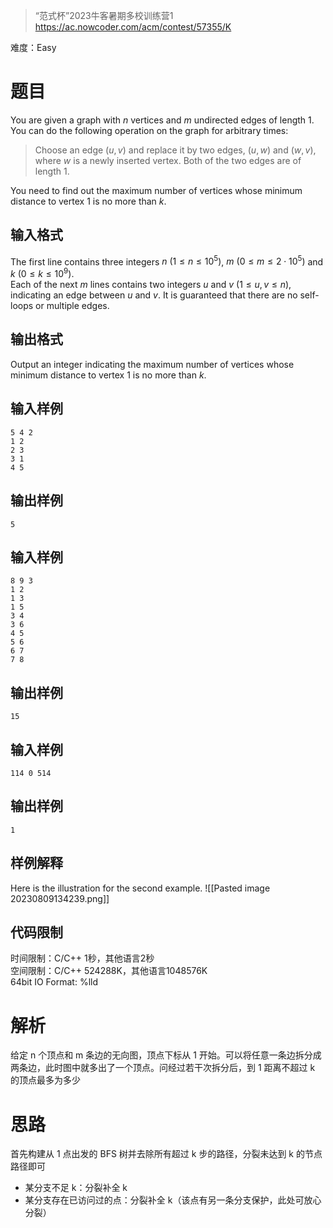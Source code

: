 > “范式杯”2023牛客暑期多校训练营1
> https://ac.nowcoder.com/acm/contest/57355/K

难度：Easy
# 题目
  
You are given a graph with $n$ vertices and $m$ undirected edges of length $1$. You can do the following operation on the graph for arbitrary times:  

> Choose an edge $(u,v)$ and replace it by two edges, $(u,w)$ and $(w,v)$, where $w$ is a newly inserted vertex. Both of the two edges are of length $1$.

You need to find out the maximum number of vertices whose minimum distance to vertex $1$ is no more than $k$.
## 输入格式
  
The first line contains three integers $n\ (1\leq n\leq 10^5)$, $m\ (0 \leq m \leq 2\cdot 10^5)$ and $k\ (0\leq k\leq 10^9)$.  
Each of the next $m$ lines contains two integers $u$ and $v\ (1\leq u,v\leq n)$, indicating an edge between $u$ and $v$. It is guaranteed that there are no self-loops or multiple edges.
## 输出格式
  
Output an integer indicating the maximum number of vertices whose minimum distance to vertex $1$ is no more than $k$.
## 输入样例

```
5 4 2
1 2
2 3
3 1
4 5
```
## 输出样例

```
5
```
## 输入样例

```
8 9 3
1 2
1 3
1 5
3 4
3 6
4 5
5 6
6 7
7 8
```
## 输出样例

```
15
```
## 输入样例

```
114 0 514
```
## 输出样例

```
1
```
## 样例解释

Here is the illustration for the second example.
![[Pasted image 20230809134239.png]]
## 代码限制

时间限制：C/C++ 1秒，其他语言2秒  
空间限制：C/C++ 524288K，其他语言1048576K  
64bit IO Format: %lld
# 解析

给定 n 个顶点和 m 条边的无向图，顶点下标从 1 开始。可以将任意一条边拆分成两条边，此时图中就多出了一个顶点。问经过若干次拆分后，到 1 距离不超过 k 的顶点最多为多少
# 思路

首先构建从 1 点出发的 BFS 树并去除所有超过 k 步的路径，分裂未达到 k 的节点路径即可
- 某分支不足 k：分裂补全 k
- 某分支存在已访问过的点：分裂补全 k（该点有另一条分支保护，此处可放心分裂）
